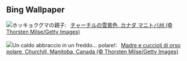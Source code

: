 ## Bing Wallpaper
![](https://www.bing.com/th?id=OHR.MilsePolarBear_JA-JP2676664686_UHD.jpg&w=1000)ホッキョクグマの親子:&nbsp;&ensp;[チャーチルの雪景色, カナダ マニトバ州  (© Thorsten Milse/Getty Images)](https://www.bing.com/th?id=OHR.MilsePolarBear_JA-JP2676664686_UHD.jpg)
<br><br/>
![](https://www.bing.com/th?id=OHR.MilsePolarBear_IT-IT6547276065_UHD.jpg&w=1000)Un caldo abbraccio in un freddo... polare!:&nbsp;&ensp;[Madre e cuccioli di orso polare, Churchill, Manitoba, Canada (© Thorsten Milse/Getty Images)](https://www.bing.com/th?id=OHR.MilsePolarBear_IT-IT6547276065_UHD.jpg)
<br><br/>
